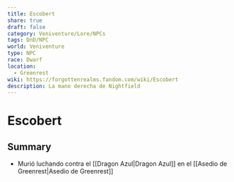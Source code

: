 ```yaml
---
title: Escobert
share: true
draft: false
category: Veniventure/Lore/NPCs
tags: DnD/NPC
world: Veniventure
type: NPC
race: Dwarf
location:
  - Greenrest
wiki: https://forgottenrealms.fandom.com/wiki/Escobert
description: La mano derecha de Nightfield
---
```


# Escobert

## Summary

- Murió luchando contra el [[Dragon Azul|Dragon Azul]] en el [[Asedio de Greenrest|Asedio de Greenrest]]